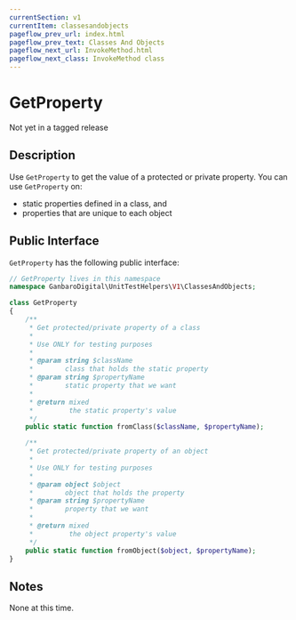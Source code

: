 ```yaml
---
currentSection: v1
currentItem: classesandobjects
pageflow_prev_url: index.html
pageflow_prev_text: Classes And Objects
pageflow_next_url: InvokeMethod.html
pageflow_next_class: InvokeMethod class
---
```


# GetProperty

<div class="callout warning">
Not yet in a tagged release
</div>

## Description

Use `GetProperty` to get the value of a protected or private property. You can use `GetProperty` on:

* static properties defined in a class, and
* properties that are unique to each object

## Public Interface

`GetProperty` has the following public interface:

```php
// GetProperty lives in this namespace
namespace GanbaroDigital\UnitTestHelpers\V1\ClassesAndObjects;

class GetProperty
{
    /**
     * Get protected/private property of a class
     *
     * Use ONLY for testing purposes
     *
     * @param string $className
     *        class that holds the static property
     * @param string $propertyName
     *        static property that we want
     *
     * @return mixed
     *         the static property's value
     */
    public static function fromClass($className, $propertyName);

    /**
     * Get protected/private property of an object
     *
     * Use ONLY for testing purposes
     *
     * @param object $object
     *        object that holds the property
     * @param string $propertyName
     *        property that we want
     *
     * @return mixed
     *         the object property's value
     */
    public static function fromObject($object, $propertyName);
}
```

## Notes

None at this time.
